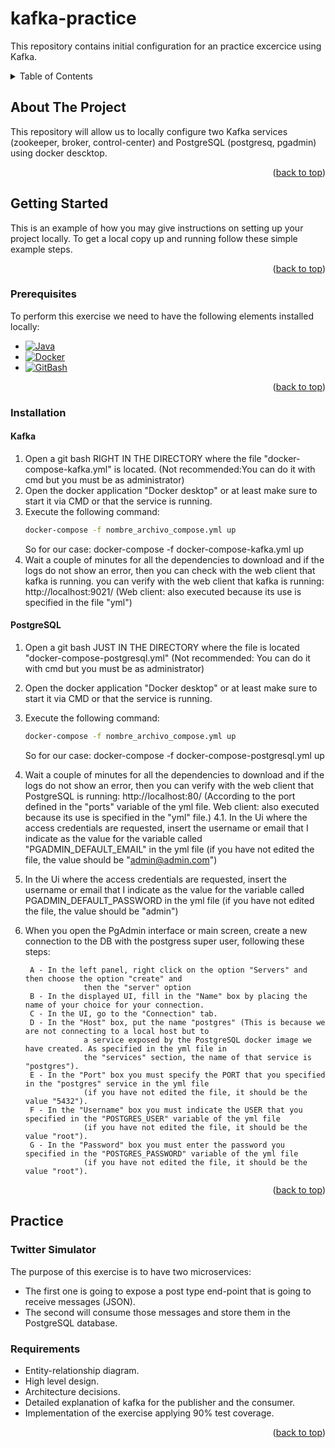 # kafka-practice
This repository contains initial configuration for an practice excercice using Kafka.

<!-- TABLE OF CONTENTS -->
<details>
  <summary>Table of Contents</summary>
  <ol>
    <li>
      <a href="#about-the-project">About The Project</a>
    </li>
    <li>
      <a href="#getting-started">Getting Started</a>
      <ul>
        <li><a href="#prerequisites">Prerequisites</a></li>
        <li><a href="#installation">Installation</a></li>
      </ul>
    </li>
    <li><a href="#kafka">Kafka</a></li>
    <li><a href="#postgre-sql">PostgreSQL</a></li>
    <li>
	  <a href="#practice">Practice</a>
	  <ul>
		<li><a href="#twitter-simulator">Twitter Simulator</a></li>
		<li><a href="#requirements">Requirements</a></li>
      </ul>
	</li>
  </ol>
</details>

<!-- ABOUT THE PROJECT -->
## About The Project

This repository will allow us to locally configure two Kafka services (zookeeper, broker, control-center) and PostgreSQL (postgresq, pgadmin) using docker descktop.

<p align="right">(<a href="#readme-top">back to top</a>)</p>


<!-- GETTING STARTED -->
## Getting Started

This is an example of how you may give instructions on setting up your project locally.
To get a local copy up and running follow these simple example steps.

<p align="right">(<a href="#readme-top">back to top</a>)</p>

### Prerequisites

To perform this exercise we need to have the following elements installed locally:

* [![Java][Java.ico]][Java-url]
* [![Docker][Docker.ico]][Docker-url]
* [![GitBash][GitBash.ico]][GitBash-url]

<p align="right">(<a href="#readme-top">back to top</a>)</p>

### Installation

#### Kafka
1. Open a git bash RIGHT IN THE DIRECTORY where the file "docker-compose-kafka.yml" is located.
    (Not recommended:You can do it with cmd but you must be as administrator)
2. Open the docker application "Docker desktop" or at least make sure to start it via CMD or that the service is running.
3. Execute the following command:
	```sh
	docker-compose -f nombre_archivo_compose.yml up
	```
    So for our case: docker-compose -f docker-compose-kafka.yml up
4. Wait a couple of minutes for all the dependencies to download and if the logs do not show an error, then you can check with the web 
   client that kafka is running. you can verify with the web client that kafka is running: http://localhost:9021/
    (Web client: also executed because its use is specified in the file "yml")
	
#### PostgreSQL
1. Open a git bash JUST IN THE DIRECTORY where the file is located "docker-compose-postgresql.yml" 
    (Not recommended: You can do it with cmd but you must be as administrator)
2. Open the docker application "Docker desktop" or at least make sure to start it via CMD or that the service is running.
3. Execute the following command: 
	```sh
	docker-compose -f nombre_archivo_compose.yml up
	```
    So for our case: docker-compose -f docker-compose-postgresql.yml up
4. Wait a couple of minutes for all the dependencies to download and if the logs do not show an error, then
    you can verify with the web client that PostgreSQL is running: http://localhost:80/
    (According to the port defined in the "ports" variable of the yml file. Web client: also executed because its use is specified in the "yml" file.)
4.1. In the Ui where the access credentials are requested, insert the username or email that I indicate as the value for the variable called 
     "PGADMIN_DEFAULT_EMAIL" in the yml file (if you have not edited the file, the value should be "admin@admin.com")
5. In the Ui where the access credentials are requested, insert the username or email that I indicate as the value for the variable called 
     PGADMIN_DEFAULT_PASSWORD in the yml file (if you have not edited the file, the value should be "admin")
6. When you open the PgAdmin interface or main screen, create a new connection to the DB with the postgress super user, 
     following these steps:
       
		A - In the left panel, right click on the option "Servers" and then choose the option "create" and
                    then the "server" option
		B - In the displayed UI, fill in the "Name" box by placing the name of your choice for your connection.
		C - In the UI, go to the "Connection" tab.
		D - In the "Host" box, put the name "postgres" (This is because we are not connecting to a local host but to 
					a service exposed by the PostgreSQL docker image we have created. As specified in the yml file in 
					the "services" section, the name of that service is "postgres").
		E - In the "Port" box you must specify the PORT that you specified in the "postgres" service in the yml file 
					(if you have not edited the file, it should be the value "5432").
		F - In the "Username" box you must indicate the USER that you specified in the "POSTGRES_USER" variable of the yml file 
					(if you have not edited the file, it should be the value "root").
        G - In the "Password" box you must enter the password you specified in the "POSTGRES_PASSWORD" variable of the yml file 
					(if you have not edited the file, it should be the value "root").
    
<p align="right">(<a href="#readme-top">back to top</a>)</p>


## Practice

### Twitter Simulator

The purpose of this exercise is to have two microservices:
- The first one is going to expose a post type end-point that is going to receive messages (JSON).
- The second will consume those messages and store them in the PostgreSQL database.

### Requirements
- Entity-relationship diagram.
- High level design.
- Architecture decisions.
- Detailed explanation of kafka for the publisher and the consumer.
- Implementation of the exercise applying 90% test coverage.

<p align="right">(<a href="#readme-top">back to top</a>)</p>

<!-- MARKDOWN LINKS & IMAGES -->
<!-- https://www.markdownguide.org/basic-syntax/#reference-style-links -->
[Java.ico]: https://img.shields.io/badge/Java-DD0031?style=for-the-badge&logo=java&logoColor=white
[Java-url]: https://www.oracle.com/java/technologies/javase/jdk18-archive-downloads.html
[Docker.ico]: https://img.shields.io/badge/Docker-F0FFFF?style=for-the-badge&logo=docker&logoColor=blue
[Docker-url]: https://www.docker.com/products/docker-desktop/
[GitBash.ico]: https://git-scm.com/favicon.ico
[GitBash-url]: https://git-scm.com/downloads